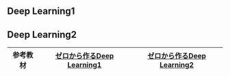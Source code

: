 ## Deep Learning1

## Deep Learning2


|参考教材|[ゼロから作るDeep Learning1]()|[ゼロから作るDeep Learning2]()|
|:--:|:--:|:--:|
